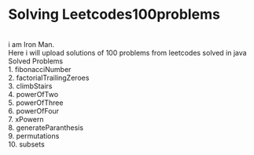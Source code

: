 # Solving Leetcodes100problems
<br>i am Iron Man.
<br> Here i will upload solutions of 100 problems from leetcodes solved in java 
<br>Solved Problems
<br>1. fibonacciNumber
<br>2. factorialTrailingZeroes
<br>3. climbStairs
<br>4. powerOfTwo
<br>5. powerOfThree
<br>6. powerOfFour
<br>7. xPowern
<br>8. generateParanthesis
<br>9. permutations
<br>10. subsets